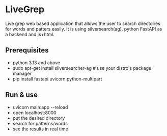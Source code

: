 # LiveGrep

Live grep web based application that allows the user to search directories for words and patters easily. It is using silversearch(ag), python FastAPI as a backend and js+html.

## Prerequisites
- python 3.13 and above
- sudo apt-get install silversearcher-ag  # use your distro's package manager
- pip install fastapi uvicorn python-multipart

## Run & use

- uvicorn main:app --reload
- open localhost:8000
- put the desired directory
- search for patterns/words
- see the results in real time

